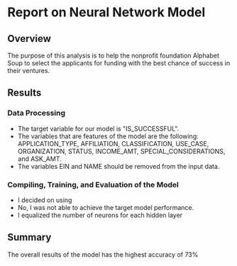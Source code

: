 # Report on Neural Network Model

## Overview
The purpose of this analysis is to help the nonprofit foundation Alphabet Soup to select the applicants for funding with the best chance of success in their ventures. 
## Results
### Data Processing
* The target variable for our model is "IS_SUCCESSFUL".
* The variables that are features of the model are the following: APPLICATION_TYPE, AFFILIATION, CLASSIFICATION, USE_CASE, ORGANIZATION, STATUS, INCOME_AMT, SPECIAL_CONSIDERATIONS, and ASK_AMT.
* The variables EIN and NAME should be removed from the input data.
### Compiling, Training, and Evaluation of the Model
* I decided on using 
* No, I was not able to achieve the target model performance.
* I equalized the number of neurons for each hidden layer
## Summary
The overall results of the model has the highest accuracy of 73%
